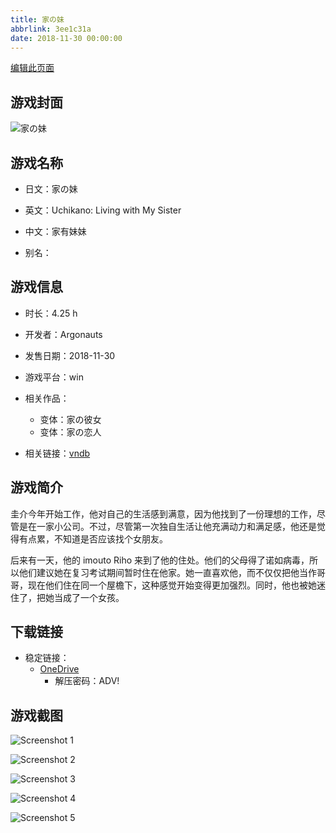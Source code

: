 ```yaml
---
title: 家の妹
abbrlink: 3ee1c31a
date: 2018-11-30 00:00:00
---
```

[编辑此页面](https://github.com/ACG-3/ADV3-source/blob/main/source/_posts/games/%E5%AE%B6%E3%81%AE%E5%A6%B9.md)

## 游戏封面

![家の妹](https://pan.timero.xyz/onedrive/img_lib_001/%E5%AE%B6%E3%81%AE%E5%A6%B9_cover.avif)


## 游戏名称

- 日文：家の妹
- 英文：Uchikano: Living with My Sister
- 中文：家有妹妹

- 别名：


## 游戏信息

- 时长：4.25 h
- 开发者：Argonauts
- 发售日期：2018-11-30
- 游戏平台：win
- 相关作品：
   - 变体：家の彼女
   - 变体：家の恋人

- 相关链接：[vndb](https://vndb.org/v22725)


## 游戏简介

圭介今年开始工作，他对自己的生活感到满意，因为他找到了一份理想的工作，尽管是在一家小公司。不过，尽管第一次独自生活让他充满动力和满足感，他还是觉得有点累，不知道是否应该找个女朋友。

后来有一天，他的 imouto Riho 来到了他的住处。他们的父母得了诺如病毒，所以他们建议她在复习考试期间暂时住在他家。她一直喜欢他，而不仅仅把他当作哥哥，现在他们住在同一个屋檐下，这种感觉开始变得更加强烈。同时，他也被她迷住了，把她当成了一个女孩。




## 下载链接

- 稳定链接：
    - [OneDrive](https://pan.timero.xyz/onedrive/adv_lib_001/%E5%AE%B6%E3%81%AE%E5%A6%B9)
        - 解压密码：ADV!



## 游戏截图


![Screenshot 1](https://pan.timero.xyz/onedrive/img_lib_001/%E5%AE%B6%E3%81%AE%E5%A6%B9_Screenshot_1.avif)

![Screenshot 2](https://pan.timero.xyz/onedrive/img_lib_001/%E5%AE%B6%E3%81%AE%E5%A6%B9_Screenshot_2.avif)

![Screenshot 3](https://pan.timero.xyz/onedrive/img_lib_001/%E5%AE%B6%E3%81%AE%E5%A6%B9_Screenshot_3.avif)

![Screenshot 4](https://pan.timero.xyz/onedrive/img_lib_001/%E5%AE%B6%E3%81%AE%E5%A6%B9_Screenshot_4.avif)

![Screenshot 5](https://pan.timero.xyz/onedrive/img_lib_001/%E5%AE%B6%E3%81%AE%E5%A6%B9_Screenshot_5.avif)

